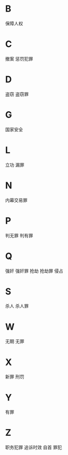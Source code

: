
# B

保障人权

# C

撤案
惩罚犯罪

# D

盗窃
盗窃罪

# G

国家安全

# L

立功
漏罪

# N

内幕交易罪

# P

判无罪
判有罪

# Q

强奸
强奸罪
抢劫
抢劫罪
侵占

# S

杀人
杀人罪

# W

无期
无罪

# X

新罪
刑罚

# Y

有罪

# Z

职务犯罪
追诉时效
自首
罪犯

